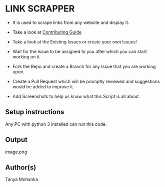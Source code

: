 # LINK SCRAPPER


- It is used to scrape links from any website and display it.

- Take a look at [Contributing Guide](https://github.com/avinashkranjan/Amazing-Python-Scripts/blob/master/CONTRIBUTING.md)
- Take a look at the Existing Issues or create your own Issues!
- Wait for the Issue to be assigned to you after which you can start working on it.
- Fork the Repo and create a Branch for any Issue that you are working upon.
- Create a Pull Request which will be promptly reviewed and suggestions would be added to improve it.
- Add Screenshots to help us know what this Script is all about.

## Setup instructions

Any PC with python 3 installed can run this code.


## Output
image.png

## Author(s)

Tanya Mohanka